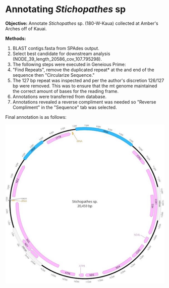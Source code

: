 
# Annotating *Stichopathes* sp

**Objective:** Annotate *Stichopathes* sp. (180-W-Kaua) collected at Amber's Arches off of Kauai.

**Methods:**

1. BLAST contigs.fasta from SPAdes output.
2. Select best candidate for downstream analysis (NODE_39_length_20586_cov_107.795298).
3. The following steps were executed in Geneious Prime:
4. "Find Repeats", remove the duplicated repeat* at the and end of the sequence then "Circularize Sequence."
5. The 127 bp repeat was inspected and per the author's discretion 126/127 bp were removed. This was to ensure that the mt genome maintained the correct amount of bases for the reading frame.
6. Annotations were transferred from database.
7. Annotations revealed a reverse compliment was needed so "Reverse Compliment" in the "Sequence" tab was selected.

Final annotation is as follows:

![Stichopathes_sp](Stichopathes_sp.jpg)
